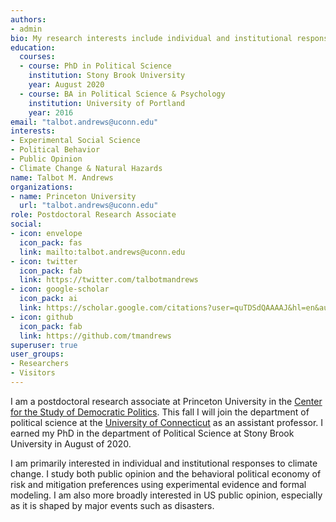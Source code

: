```yaml
---
authors:
- admin
bio: My research interests include individual and institutional responses to climate change.
education:
  courses:
  - course: PhD in Political Science
    institution: Stony Brook University
    year: August 2020
  - course: BA in Political Science & Psychology
    institution: University of Portland
    year: 2016
email: "talbot.andrews@uconn.edu"
interests:
- Experimental Social Science
- Political Behavior
- Public Opinion
- Climate Change & Natural Hazards
name: Talbot M. Andrews
organizations:
- name: Princeton University
  url: "talbot.andrews@uconn.edu"
role: Postdoctoral Research Associate
social:
- icon: envelope
  icon_pack: fas
  link: mailto:talbot.andrews@uconn.edu
- icon: twitter
  icon_pack: fab
  link: https://twitter.com/talbotmandrews
- icon: google-scholar
  icon_pack: ai
  link: https://scholar.google.com/citations?user=quTDSdQAAAAJ&hl=en&authuser=1
- icon: github
  icon_pack: fab
  link: https://github.com/tmandrews
superuser: true
user_groups:
- Researchers
- Visitors
---
```

I am a postdoctoral research associate at Princeton University in the [Center for the Study of Democratic Politics](https://csdp.princeton.edu/). This fall I will join the department of political science at the [University of Connecticut](https://polisci.uconn.edu/person/talbot-andrews/) as an assistant professor. I earned my PhD in the department of Political Science at Stony Brook University in August of 2020.

I am primarily interested in individual and institutional responses to climate change. I study both public opinion and the behavioral political economy of risk and mitigation preferences using experimental evidence and formal modeling. I am also more broadly interested in US public opinion, especially as it is shaped by major events such as disasters.
